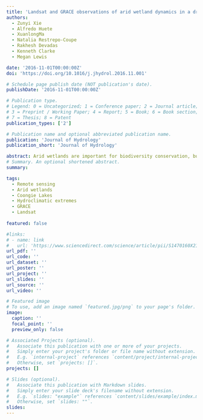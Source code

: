```yaml
---
title: 'Landsat and GRACE observations of arid wetland dynamics in a dryland river system under multi-decadal hydroclimatic extremes'
authors:
  - Zunyi Xie
  - Alfredo Huete
  - XuanlongMa
  - Natalia Restrepo-Coupe
  - Rakhesh Devadas
  - Kenneth Clarke
  - Megan Lewis

date: '2016-11-01T00:00:00Z'
doi: 'https://doi.org/10.1016/j.jhydrol.2016.11.001'

# Schedule page publish date (NOT publication's date).
publishDate: '2016-11-01T00:00:00Z'

# Publication type.
# Legend: 0 = Uncategorized; 1 = Conference paper; 2 = Journal article;
# 3 = Preprint / Working Paper; 4 = Report; 5 = Book; 6 = Book section;
# 7 = Thesis; 8 = Patent
publication_types: ['2']

# Publication name and optional abbreviated publication name.
publication: 'Journal of Hydrology'
publication_short: 'Journal of Hydrology'

abstract: Arid wetlands are important for biodiversity conservation, but sensitive and vulnerable to climate variability and hydroclimatic events. Amplification of the water cycle, including the increasing frequency and severity of droughts and wet extremes, is expected to alter spatial and temporal hydrological patterns in arid wetlands globally, with potential threats to ecosystem services and their functioning. Despite these pressing challenges, the ecohydrological interactions and resilience of arid wetlands to highly variable water regimes over long time periods remain largely unknown. Recent broad-scale drought and floods over Australia provide unique opportunities to improve our understanding of arid wetland ecosystem responses to hydroclimatic extremes. Here we analysed the ecohydrological dynamics of the Coongie Lakes arid wetland in central Australia, one of the world’s largest Ramsar-designated wetlands, using more than two decades (1988–2011) of vegetation and floodwater extent retrievals derived from Landsat satellite observations. To explore the impacts of large-scale hydrological fluctuations on the arid wetland, we further coupled Landsat measurements with Total Water Storage Anomaly (TWSA) data obtained from the Gravity Recovery and Climate Experiment (GRACE) satellites. Pronounced seasonal and inter-annual variabilities of flood and vegetation activities were observed over the wetland, with variations in vegetation growth extent highly correlated with flood extent (r = 0.64, p < 0.05) that ranged from nearly zero to 3456 km2. We reported the hydrological dynamics and associated ecosystem responses to be largely driven by the two phases (El Niño and La Niña) of the El Nino-Southern Oscillation (ENSO) ocean-atmosphere system. Changes in flood and vegetation extent were better explained by GRACE–TWSA (r = 0.8, lag = 0 month) than rainfall (r = 0.34, lag = 3 months) over the water source area, demonstrating that TWS is a valuable hydrological indicator for complex dryland river systems. The protracted Millennium Drought from 2001 to 2009 resulted in long-term absence of major flood events, which substantially suppressed wetland vegetation growth. However, the 2010–11 La Niña induced flooding events led to an exceptionally large resurgence of vegetation, with a mean vegetation growth extent anomaly exceeding the historical average (1988–2011) by more than 1.5 standard deviations, suggesting a significant resilience of arid wetland ecosystems to climate variability. This study showed the ecological functioning of arid wetlands is particularly sensitive to large-scale hydrological fluctuations and extreme drought conditions, and vulnerable to future altered water regimes due to climate change. The methods developed herein can be applied to arid wetlands located in other dryland river systems across the globe.
# Summary. An optional shortened abstract.
summary: 

tags:
  - Remote sensing
  - Arid wetlands
  - Coongie Lakes
  - Hydroclimatic extremes
  - GRACE
  - Landsat
  
featured: false

#links:
# - name: link
#   url: 'https://www.sciencedirect.com/science/article/pii/S1470160X21006658'
url_pdf: ''
url_code: ''
url_dataset: ''
url_poster: ''
url_project: ''
url_slides: ''
url_source: ''
url_video: ''

# Featured image
# To use, add an image named `featured.jpg/png` to your page's folder.
image:
  caption: ''
  focal_point: ''
  preview_only: false

# Associated Projects (optional).
#   Associate this publication with one or more of your projects.
#   Simply enter your project's folder or file name without extension.
#   E.g. `internal-project` references `content/project/internal-project/index.md`.
#   Otherwise, set `projects: []`.
projects: []

# Slides (optional).
#   Associate this publication with Markdown slides.
#   Simply enter your slide deck's filename without extension.
#   E.g. `slides: "example"` references `content/slides/example/index.md`.
#   Otherwise, set `slides: ""`.
slides:
---
```



